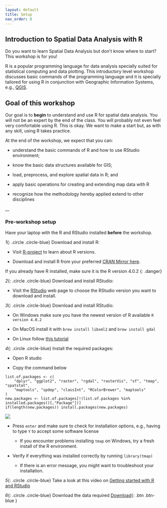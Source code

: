 ```yaml
---
layout: default
title: Setup
nav_order: 0
---
```

## Introduction to Spatial Data Analysis with R

Do you want to learn Spatial Data Analysis but don't know where to start? This workshop is for you! 


R is a popular programming language for data analysis specially suited for statistical computing and data plotting.  This introductory level workshop discusses basic commands of the programming language and it is specially tailored 
for using R in conjunction with Geographic Information Systems, e.g., [QGIS](https://www.qgis.org/en/site/).




## Goal of this workshop

Our goal is to **begin** to understand and use R for spatial data analysis. You will not be an expert by the end of the class. You will probably not even feel very comfortable using R. This is okay. We want to make a start but, as with any skill, using R takes practice.


At the end of the workshop, we expect that you can:

* understand the basic commands of R and how to use RStudio environment;

* know the basic data structures available for GIS;

* load, preprocess, and explore spatial data in R; and

* apply basic operations for creating and extending map data with R

* recognize how the methodology hereby applied extend to other disciplines


__

### Pre-workshop setup 

Have your laptop with the R and RStudio installed **before** the workshop.

*1*{: .circle .circle-blue} Download and install R:

* Visit [R-project](https://www.r-project.org) to learn about R versions.

* Download and install R from your preferred [CRAN Mirror here](https://cran.r-project.org/mirrors.html).

If you already have R installed, make sure it is the R version 4.0.2
{: .danger}

*2*{: .circle .circle-blue} Download and install RStudio:

* Visit the [RStudio](https://www.rstudio.com/products/rstudio/download/#download) web page to choose the RStudio version you want to download and install.

*3*{: .circle .circle-blue} Download and install RStudio:

* On Windows make sure you have the newest version of R available `R version 4.0.2`

* On MacOS install it with `brew install libxml2` and `brew install gdal`

* On Linux follow [this tutorial](https://geocompr.github.io/post/2020/installing-r-spatial-ubuntu/)

*4*{: .circle .circle-blue} Install the required packages:

* Open R studio

* Copy the command below
```
list.of.packages <- c(
    "dplyr", "ggplot2", "raster", "rgdal", "rasterVis", "sf", "tmap", "spatstat", 
    "maptools", "spdep", "classInt", "RColorBrewer", "maptools"
)
new.packages <- list.of.packages[!(list.of.packages %in% installed.packages()[,"Package"])]
if(length(new.packages)) install.packages(new.packages)
```

<img src="{{site.baseurl}}/content/fig/packages.png">

* Press `enter` and make sure to check for installation options, e.g., having to type `Y` to accept some software license

    * If you encounter problems installing `tmap` on Windows, try a fresh install of the R environment.

* Verify if everything was installed correctly by running `library(tmap)`

    * If there is an error message, you might want to troubleshoot your installation.

*5*{: .circle .circle-blue} Take a look at this video on [Getting started with R and RStudio](https://www.youtube.com/watch?v=lVKMsaWju8w) 

*6*{: .circle .circle-blue} Download the data required [Download](https://github.com/ubc-library-rc/gis-with-R/raw/master/gis_with_R.zipp){: .btn .btn-blue } 

